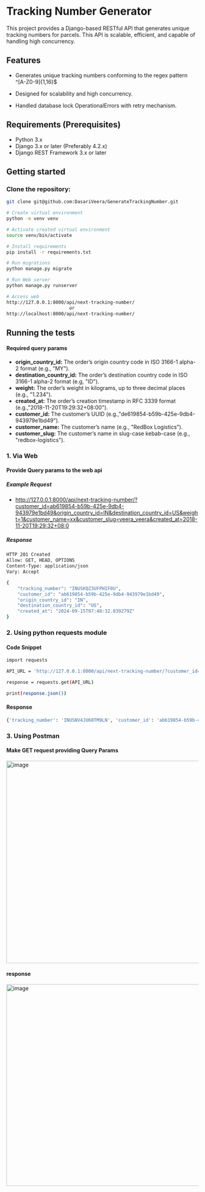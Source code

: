 # Tracking Number Generator

This project provides a Django-based RESTful API that generates unique tracking numbers for parcels. This API is scalable, efficient, and capable of handling high concurrency.

## Features

- Generates unique tracking numbers conforming to the regex pattern ^[A-Z0-9]{1,16}$

- Designed for scalability and high concurrency.
  
- Handled database lock OperationalErrors with retry mechanism. 

## Requirements (Prerequisites)

- Python 3.x 
- Django 3.x or later (Preferably 4.2.x)
- Django REST Framework 3.x or later

## Getting started

### Clone the repository:

```bash
git clone git@github.com:DasariVeera/GenerateTrackingNumber.git

# Create virtual environment
python -m venv venv

# Activate created virtual environment
source venv/bin/activate

# Install requirements
pip install -r requirements.txt

# Run migrations
python manage.py migrate

# Run Web server
python manage.py runserver

# Access web
http://127.0.0.1:8000/api/next-tracking-number/
                       or 
http://localhost:8000/api/next-tracking-number/

```

## Running the tests
#### Required query params
- **origin_country_id:** The order’s origin country code in ISO 3166-1 alpha-2 format (e.g., "MY").
- **destination_country_id:** The order’s destination country code in ISO 3166-1 alpha-2 format (e.g, "ID").
- **weight:** The order’s weight in kilograms, up to three decimal places (e.g., "1.234").
- **created_at:** The order’s creation timestamp in RFC 3339 format (e.g.,"2018-11-20T19:29:32+08:00").
- **customer_id:** The customer’s UUID (e.g.,"de619854-b59b-425e-9db4-943979e1bd49").
- **customer_name:** The customer’s name (e.g., "RedBox Logistics").
- **customer_slug:** The customer’s name in slug-case kebab-case (e.g., "redbox-logistics").
### 1. Via Web
#### Provide Query params to the web api
##### Example Request
- http://127.0.0.1:8000/api/next-tracking-number/?customer_id=ab619854-b59b-425e-9db4-943979e1bd49&origin_country_id=IN&destination_country_id=US&weight=1&customer_name=xx&customer_slug=veera_veera&created_at=2018-11-20T19:29:32+08:0

##### Response
```bash
HTTP 201 Created
Allow: GET, HEAD, OPTIONS
Content-Type: application/json
Vary: Accept

{
    "tracking_number": "INUSKQZ3UFPHIF0U",
    "customer_id": "ab619854-b59b-425e-9db4-943979e1bd49",
    "origin_country_id": "IN",
    "destination_country_id": "US",
    "created_at": "2024-09-15T07:48:32.839279Z"
}
```
### 2. Using python requests module
#### Code Snippet
```bash
import requests

API_URL = 'http://127.0.0.1:8000/api/next-tracking-number/?customer_id=ab619854-b59b-425e-9db4-943979e1bd49&origin_country_id=IN&destination_country_id=US&weight=3&customer_name=xx&customer_slug=x-x'

response = requests.get(API_URL)

print(response.json())

```
#### Response
```bash
{'tracking_number': 'INUSNV4JU60TM9LN', 'customer_id': 'ab619854-b59b-425e-9db4-943979e1bd49', 'origin_country_id': 'IN', 'destination_country_id': 'US', 'created_at': '2024-09-15T10:33:22.395802Z'}
```
### 3. Using Postman
#### Make GET request providing Query Params
<img width="529" alt="image" src="https://github.com/user-attachments/assets/5cc5bab2-ea7d-484d-84fc-1c77742a7521">

#### response
<img width="527" alt="image" src="https://github.com/user-attachments/assets/abc1bd0f-25c7-4dc4-8ab7-f6225dfbe468">

